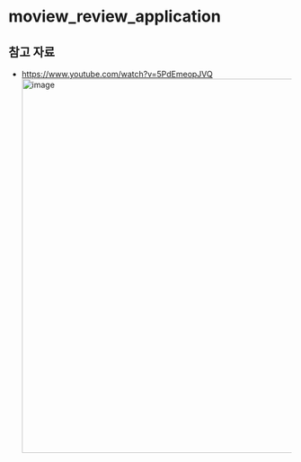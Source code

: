 # moview_review_application

## 참고 자료
- https://www.youtube.com/watch?v=5PdEmeopJVQ
  <br/>
  <img width="666" alt="image" src="https://github.com/jongheonleee/moview_review_application/assets/87258372/77b3502f-72a3-4bbd-a35f-2abc69c7eb1e">
  <br/>

